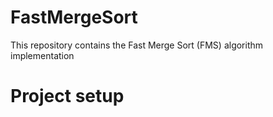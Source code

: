 # FastMergeSort
This repository contains the Fast Merge Sort (FMS) algorithm implementation

# Project setup
